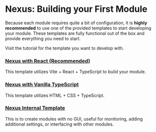 # Nexus: Building your First Module

Because each module requires quite a bit of configuration, it is **highly recommended** to use one of the provided templates to start developing your module. These templates are fully functional out of the box and provide everything you need to start.


Visit the tutorial for the template you want to develop with.


### [Nexus with React **(Recommended)**](./react/1%20ReactSetup.md) 
This template utilizes Vite + React + TypeScript to build your module.

### [Nexus with Vanilla TypeScript](./vanilla/1%20VanillaSetup.md)
This template utilizes HTML + CSS + TypeScript. 

### [Nexus Internal Template](./internal/1%20InternalSetup.md)
This is to create modules with no GUI, useful for monitoring, adding additional settings, or interfacing with other modules.

